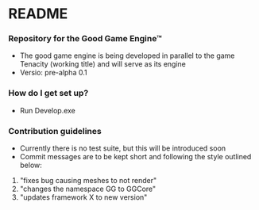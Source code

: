 # README #


### Repository for the Good Game Engine™ ###

* The good game engine is being developed in parallel to the game Tenacity (working title) and will serve as its engine
* Versio: pre-alpha 0.1

### How do I get set up? ###

* Run Develop.exe

### Contribution guidelines ###

* Currently there is no test suite, but this will be introduced soon
* Commit messages are to be kept short and following the style outlined below:

1. "fixes bug causing meshes to not render"
2. "changes the namespace GG to GGCore"
3. "updates framework X to new version"